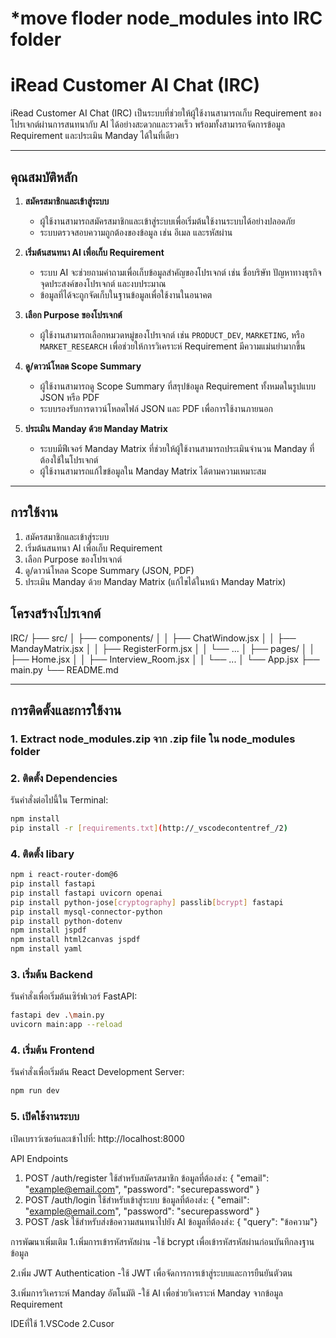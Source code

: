 # *move floder node_modules into IRC folder


 
# iRead Customer AI Chat (IRC)

iRead Customer AI Chat (IRC) เป็นระบบที่ช่วยให้ผู้ใช้งานสามารถเก็บ Requirement ของโปรเจกต์ผ่านการสนทนากับ AI ได้อย่างสะดวกและรวดเร็ว พร้อมทั้งสามารถจัดการข้อมูล Requirement และประเมิน Manday ได้ในที่เดียว

---

## คุณสมบัติหลัก

1. **สมัครสมาชิกและเข้าสู่ระบบ**  
   - ผู้ใช้งานสามารถสมัครสมาชิกและเข้าสู่ระบบเพื่อเริ่มต้นใช้งานระบบได้อย่างปลอดภัย
   - ระบบตรวจสอบความถูกต้องของข้อมูล เช่น อีเมล และรหัสผ่าน

2. **เริ่มต้นสนทนา AI เพื่อเก็บ Requirement**  
   - ระบบ AI จะช่วยถามคำถามเพื่อเก็บข้อมูลสำคัญของโปรเจกต์ เช่น ชื่อบริษัท ปัญหาทางธุรกิจ จุดประสงค์ของโปรเจกต์ และงบประมาณ
   - ข้อมูลที่ได้จะถูกจัดเก็บในฐานข้อมูลเพื่อใช้งานในอนาคต

3. **เลือก Purpose ของโปรเจกต์**  
   - ผู้ใช้งานสามารถเลือกหมวดหมู่ของโปรเจกต์ เช่น `PRODUCT_DEV`, `MARKETING`, หรือ `MARKET_RESEARCH` เพื่อช่วยให้การวิเคราะห์ Requirement มีความแม่นยำมากขึ้น

4. **ดู/ดาวน์โหลด Scope Summary**  
   - ผู้ใช้งานสามารถดู Scope Summary ที่สรุปข้อมูล Requirement ทั้งหมดในรูปแบบ JSON หรือ PDF
   - ระบบรองรับการดาวน์โหลดไฟล์ JSON และ PDF เพื่อการใช้งานภายนอก

5. **ประเมิน Manday ด้วย Manday Matrix**  
   - ระบบมีฟีเจอร์ Manday Matrix ที่ช่วยให้ผู้ใช้งานสามารถประเมินจำนวน Manday ที่ต้องใช้ในโปรเจกต์
   - ผู้ใช้งานสามารถแก้ไขข้อมูลใน Manday Matrix ได้ตามความเหมาะสม

---
## การใช้งาน

1. สมัครสมาชิกและเข้าสู่ระบบ
2. เริ่มต้นสนทนา AI เพื่อเก็บ Requirement
3. เลือก Purpose ของโปรเจกต์
4. ดู/ดาวน์โหลด Scope Summary (JSON, PDF)
5. ประเมิน Manday ด้วย Manday Matrix (แก้ไขได้ในหน้า Manday Matrix)

## โครงสร้างโปรเจกต์



IRC/
├── src/
│ ├── components/
│ │ ├── ChatWindow.jsx
│ │ ├── MandayMatrix.jsx
│ │ ├── RegisterForm.jsx
│ │ └── ...
│ ├── pages/
│ │ ├── Home.jsx
│ │ ├── Interview_Room.jsx
│ │ └── ...
│ └── App.jsx
├── main.py
└── README.md


---

## การติดตั้งและการใช้งาน
### 1. Extract node_modules.zip จาก .zip file ใน node_modules folder
### 2. ติดตั้ง Dependencies
รันคำสั่งต่อไปนี้ใน Terminal:
```bash
npm install
pip install -r [requirements.txt](http://_vscodecontentref_/2)
```
### 4. ติดตั้ง libary
```bash
npm i react-router-dom@6    
pip install fastapi 
pip install fastapi uvicorn openai    
pip install python-jose[cryptography] passlib[bcrypt] fastapi
pip install mysql-connector-python
pip install python-dotenv  
npm install jspdf      
npm install html2canvas jspdf  
npm install yaml    
```

### 3. เริ่มต้น Backend
รันคำสั่งเพื่อเริ่มต้นเซิร์ฟเวอร์ FastAPI:
```bash
fastapi dev .\main.py     
uvicorn main:app --reload
```

### 4. เริ่มต้น Frontend
รันคำสั่งเพื่อเริ่มต้น React Development Server:
```bash
npm run dev  
```
### 5. เปิดใช้งานระบบ
เปิดเบราว์เซอร์และเข้าไปที่:
http://localhost:8000



API Endpoints
1. POST /auth/register
ใช้สำหรับสมัครสมาชิก
ข้อมูลที่ต้องส่ง: { "email": "example@email.com", "password": "securepassword" }
2. POST /auth/login
ใช้สำหรับเข้าสู่ระบบ
ข้อมูลที่ต้องส่ง: { "email": "example@email.com", "password": "securepassword" }
3. POST /ask
ใช้สำหรับส่งข้อความสนทนาไปยัง AI
ข้อมูลที่ต้องส่ง: { "query": "ข้อความ"}


การพัฒนาเพิ่มเติม
1.เพิ่มการเข้ารหัสรหัสผ่าน
-ใช้ bcrypt เพื่อเข้ารหัสรหัสผ่านก่อนบันทึกลงฐานข้อมูล

2.เพิ่ม JWT Authentication
-ใช้ JWT เพื่อจัดการการเข้าสู่ระบบและการยืนยันตัวตน

3.เพิ่มการวิเคราะห์ Manday อัตโนมัติ
-ใช้ AI เพื่อช่วยวิเคราะห์ Manday จากข้อมูล Requirement



IDEที่ใช้
1.VSCode
2.Cusor

